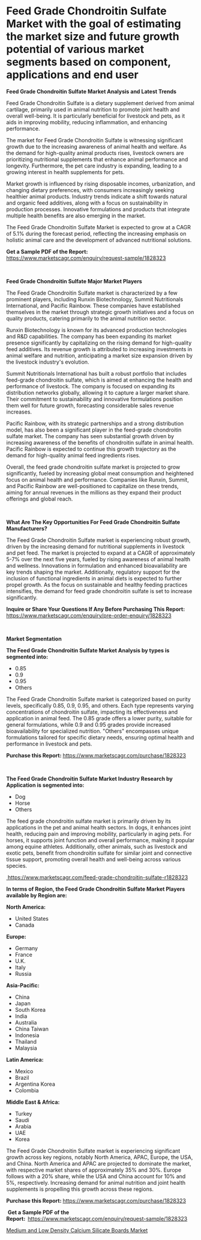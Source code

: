 <p><h1>Feed Grade Chondroitin Sulfate Market with the goal of estimating the market size and future growth potential of various market segments based on component, applications and end user</h1></p><p><strong>Feed Grade Chondroitin Sulfate Market Analysis and Latest Trends</strong></p>
<p><p>Feed Grade Chondroitin Sulfate is a dietary supplement derived from animal cartilage, primarily used in animal nutrition to promote joint health and overall well-being. It is particularly beneficial for livestock and pets, as it aids in improving mobility, reducing inflammation, and enhancing performance.</p><p>The market for Feed Grade Chondroitin Sulfate is witnessing significant growth due to the increasing awareness of animal health and welfare. As the demand for high-quality animal products rises, livestock owners are prioritizing nutritional supplements that enhance animal performance and longevity. Furthermore, the pet care industry is expanding, leading to a growing interest in health supplements for pets.</p><p>Market growth is influenced by rising disposable incomes, urbanization, and changing dietary preferences, with consumers increasingly seeking healthier animal products. Industry trends indicate a shift towards natural and organic feed additives, along with a focus on sustainability in production processes. Innovative formulations and products that integrate multiple health benefits are also emerging in the market.</p><p>The Feed Grade Chondroitin Sulfate Market is expected to grow at a CAGR of 5.1% during the forecast period, reflecting the increasing emphasis on holistic animal care and the development of advanced nutritional solutions.</p></p>
<p><strong>Get a Sample PDF of the Report:&nbsp;</strong> <a href="https://www.marketscagr.com/enquiry/request-sample/1828323?utm_campaign=3442&utm_medium=2&utm_source=Github&utm_content=ia&utm_term=03042025&utm_id=feed-grade-chondroitin-sulfate">https://www.marketscagr.com/enquiry/request-sample/1828323</a></p>
<p>&nbsp;</p>
<p><strong>Feed Grade Chondroitin Sulfate Major Market Players</strong></p>
<p><p>The Feed Grade Chondroitin Sulfate market is characterized by a few prominent players, including Runxin Biotechnology, Summit Nutritionals International, and Pacific Rainbow. These companies have established themselves in the market through strategic growth initiatives and a focus on quality products, catering primarily to the animal nutrition sector.</p><p>Runxin Biotechnology is known for its advanced production technologies and R&D capabilities. The company has been expanding its market presence significantly by capitalizing on the rising demand for high-quality feed additives. Its revenue growth is attributed to increasing investments in animal welfare and nutrition, anticipating a market size expansion driven by the livestock industry's evolution.</p><p>Summit Nutritionals International has built a robust portfolio that includes feed-grade chondroitin sulfate, which is aimed at enhancing the health and performance of livestock. The company is focused on expanding its distribution networks globally, allowing it to capture a larger market share. Their commitment to sustainability and innovative formulations position them well for future growth, forecasting considerable sales revenue increases.</p><p>Pacific Rainbow, with its strategic partnerships and a strong distribution model, has also been a significant player in the feed-grade chondroitin sulfate market. The company has seen substantial growth driven by increasing awareness of the benefits of chondroitin sulfate in animal health. Pacific Rainbow is expected to continue this growth trajectory as the demand for high-quality animal feed ingredients rises.</p><p>Overall, the feed grade chondroitin sulfate market is projected to grow significantly, fueled by increasing global meat consumption and heightened focus on animal health and performance. Companies like Runxin, Summit, and Pacific Rainbow are well-positioned to capitalize on these trends, aiming for annual revenues in the millions as they expand their product offerings and global reach.</p></p>
<p>&nbsp;</p>
<p><strong>What Are The Key Opportunities For Feed Grade Chondroitin Sulfate Manufacturers?</strong></p>
<p><p>The Feed Grade Chondroitin Sulfate market is experiencing robust growth, driven by the increasing demand for nutritional supplements in livestock and pet feed. The market is projected to expand at a CAGR of approximately 5-7% over the next five years, fueled by rising awareness of animal health and wellness. Innovations in formulation and enhanced bioavailability are key trends shaping the market. Additionally, regulatory support for the inclusion of functional ingredients in animal diets is expected to further propel growth. As the focus on sustainable and healthy feeding practices intensifies, the demand for feed grade chondroitin sulfate is set to increase significantly.</p></p>
<p><strong>Inquire or Share Your Questions If Any Before Purchasing This Report:</strong> <a href="https://www.marketscagr.com/enquiry/pre-order-enquiry/1828323?utm_campaign=3442&utm_medium=2&utm_source=Github&utm_content=ia&utm_term=03042025&utm_id=feed-grade-chondroitin-sulfate">https://www.marketscagr.com/enquiry/pre-order-enquiry/1828323</a></p>
<p>&nbsp;</p>
<p><strong>Market Segmentation</strong></p>
<p><strong>The Feed Grade Chondroitin Sulfate Market Analysis by types is segmented into:</strong></p>
<p><ul><li>0.85</li><li>0.9</li><li>0.95</li><li>Others</li></ul></p>
<p><p>The Feed Grade Chondroitin Sulfate market is categorized based on purity levels, specifically 0.85, 0.9, 0.95, and others. Each type represents varying concentrations of chondroitin sulfate, impacting its effectiveness and application in animal feed. The 0.85 grade offers a lower purity, suitable for general formulations, while 0.9 and 0.95 grades provide increased bioavailability for specialized nutrition. "Others" encompasses unique formulations tailored for specific dietary needs, ensuring optimal health and performance in livestock and pets.</p></p>
<p><strong>Purchase this Report:&nbsp;</strong><a href="https://www.marketscagr.com/purchase/1828323?utm_campaign=3442&utm_medium=2&utm_source=Github&utm_content=ia&utm_term=03042025&utm_id=feed-grade-chondroitin-sulfate">https://www.marketscagr.com/purchase/1828323</a></p>
<p>&nbsp;</p>
<p><strong>The Feed Grade Chondroitin Sulfate Market Industry Research by Application is segmented into:</strong></p>
<p><ul><li>Dog</li><li>Horse</li><li>Others</li></ul></p>
<p><p>The feed grade chondroitin sulfate market is primarily driven by its applications in the pet and animal health sectors. In dogs, it enhances joint health, reducing pain and improving mobility, particularly in aging pets. For horses, it supports joint function and overall performance, making it popular among equine athletes. Additionally, other animals, such as livestock and exotic pets, benefit from chondroitin sulfate for similar joint and connective tissue support, promoting overall health and well-being across various species.</p></p>
<p><a href="https://www.marketscagr.com/feed-grade-chondroitin-sulfate-r1828323?utm_campaign=3442&utm_medium=2&utm_source=Github&utm_content=ia&utm_term=03042025&utm_id=feed-grade-chondroitin-sulfate">&nbsp;https://www.marketscagr.com/feed-grade-chondroitin-sulfate-r1828323</a></p>
<p><strong>In terms of Region, the Feed Grade Chondroitin Sulfate Market Players available by Region are:</strong></p>
<p>
    <p> <strong> North America: </strong>
        <ul>
            <li>United States</li>
            <li>Canada</li>
        </ul>
        </p> 
    <p> <strong> Europe: </strong>
        <ul>
            <li>Germany</li>
            <li>France</li>
            <li>U.K.</li>
            <li>Italy</li>
            <li>Russia</li>
        </ul>
        </p> 
    <p> <strong> Asia-Pacific: </strong>
        <ul>
            <li>China</li>
            <li>Japan</li>
            <li>South Korea</li>
            <li>India</li>
            <li>Australia</li>
            <li>China Taiwan</li>
            <li>Indonesia</li>
            <li>Thailand</li>
            <li>Malaysia</li>
        </ul>
        </p> 
    <p> <strong> Latin America: </strong>
        <ul>
            <li>Mexico</li>
            <li>Brazil</li>
            <li>Argentina Korea</li>
            <li>Colombia</li>
        </ul>
        </p> 
    <p> <strong> Middle East & Africa: </strong>
        <ul>
            <li>Turkey</li>
            <li>Saudi</li>
            <li>Arabia</li>
            <li>UAE</li>
            <li>Korea</li>
        </ul>
    </p>
    </p>
<p><p>The Feed Grade Chondroitin Sulfate market is experiencing significant growth across key regions, notably North America, APAC, Europe, the USA, and China. North America and APAC are projected to dominate the market, with respective market shares of approximately 35% and 30%. Europe follows with a 20% share, while the USA and China account for 10% and 5%, respectively. Increasing demand for animal nutrition and joint health supplements is propelling this growth across these regions.</p></p>
<p><strong>Purchase this Report: </strong><a href="https://www.marketscagr.com/purchase/1828323?utm_campaign=3442&utm_medium=2&utm_source=Github&utm_content=ia&utm_term=03042025&utm_id=feed-grade-chondroitin-sulfate">https://www.marketscagr.com/purchase/1828323</a></p>
<p>&nbsp;<strong>Get a Sample PDF of the Report:&nbsp;&nbsp;</strong><a href="https://www.marketscagr.com/enquiry/request-sample/1828323?utm_campaign=3442&utm_medium=2&utm_source=Github&utm_content=ia&utm_term=03042025&utm_id=feed-grade-chondroitin-sulfate">https://www.marketscagr.com/enquiry/request-sample/1828323</a></p>
<p><strong></strong></p>
<p><p><a href="https://github.com/forgazerbyjt/Market-Research-Report-List-1/blob/main/medium-and-low-density-calcium-silicate-boards-market.md?utm_campaign=3442&utm_medium=2&utm_source=Github&utm_content=ia&utm_term=03042025&utm_id=feed-grade-chondroitin-sulfate">Medium and Low Density Calcium Silicate Boards Market</a></p></p>
